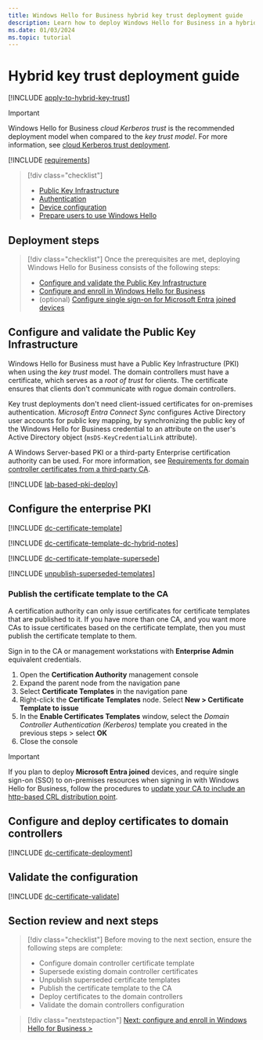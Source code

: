 ```yaml
---
title: Windows Hello for Business hybrid key trust deployment guide
description: Learn how to deploy Windows Hello for Business in a hybrid key trust scenario.
ms.date: 01/03/2024
ms.topic: tutorial
---
```


# Hybrid key trust deployment guide

[!INCLUDE [apply-to-hybrid-key-trust](includes/apply-to-hybrid-key-trust.md)]

> [!IMPORTANT]
> Windows Hello for Business *cloud Kerberos trust* is the recommended deployment model when compared to the *key trust model*. For more information, see [cloud Kerberos trust deployment](hybrid-cloud-kerberos-trust.md).

[!INCLUDE [requirements](includes/requirements.md)]

> [!div class="checklist"]
>
> - [Public Key Infrastructure](index.md#pki-requirements)
> - [Authentication](index.md#authentication-to-microsoft-entra-id)
> - [Device configuration](index.md#device-configuration-options)
> - [Prepare users to use Windows Hello](prepare-users.md)

## Deployment steps

> [!div class="checklist"]
> Once the prerequisites are met, deploying Windows Hello for Business consists of the following steps:
>
> - [Configure and validate the Public Key Infrastructure](#configure-and-validate-the-public-key-infrastructure)
> - [Configure and enroll in Windows Hello for Business](hybrid-key-trust-enroll.md)
> - (optional) [Configure single sign-on for Microsoft Entra joined devices](../hello-hybrid-aadj-sso.md)

## Configure and validate the Public Key Infrastructure

Windows Hello for Business must have a Public Key Infrastructure (PKI) when using the *key trust* model. The domain controllers must have a certificate, which serves as a *root of trust* for clients. The certificate ensures that clients don't communicate with rogue domain controllers.

Key trust deployments don't need client-issued certificates for on-premises authentication. *Microsoft Entra Connect Sync* configures Active Directory user accounts for public key mapping, by synchronizing the public key of the Windows Hello for Business credential to an attribute on the user's Active Directory object (`msDS-KeyCredentialLink` attribute).

A Windows Server-based PKI or a third-party Enterprise certification authority can be used. For more information, see [Requirements for domain controller certificates from a third-party CA][SERV-1].

[!INCLUDE [lab-based-pki-deploy](includes/lab-based-pki-deploy.md)]

## Configure the enterprise PKI

[!INCLUDE [dc-certificate-template](includes/certificate-template-dc.md)]

[!INCLUDE [dc-certificate-template-dc-hybrid-notes](includes/certificate-template-dc-hybrid-notes.md)]

[!INCLUDE [dc-certificate-template-supersede](includes/dc-certificate-supersede.md)]

[!INCLUDE [unpublish-superseded-templates](includes/unpublish-superseded-templates.md)]

### Publish the certificate template to the CA

A certification authority can only issue certificates for certificate templates that are published to it. If you have more than one CA, and you want more CAs to issue certificates based on the certificate template, then you must publish the certificate template to them.

Sign in to the CA or management workstations with **Enterprise Admin** equivalent credentials.

1. Open the **Certification Authority** management console
1. Expand the parent node from the navigation pane
1. Select **Certificate Templates** in the navigation pane
1. Right-click the **Certificate Templates** node. Select **New > Certificate Template to issue**
1. In the **Enable Certificates Templates** window, select the *Domain Controller Authentication (Kerberos)* template you created in the previous steps > select **OK**
1. Close the console

> [!IMPORTANT]
> If you plan to deploy **Microsoft Entra joined** devices, and require single sign-on (SSO) to on-premises resources when signing in with Windows Hello for Business, follow the procedures to [update your CA to include an http-based CRL distribution point](../hello-hybrid-aadj-sso.md).

## Configure and deploy certificates to domain controllers

[!INCLUDE [dc-certificate-deployment](includes/dc-certificate-deployment.md)]

## Validate the configuration

[!INCLUDE [dc-certificate-validate](includes/dc-certificate-validate.md)]

## Section review and next steps

> [!div class="checklist"]
> Before moving to the next section, ensure the following steps are complete:
>
> - Configure domain controller certificate template
> - Supersede existing domain controller certificates
> - Unpublish superseded certificate templates
> - Publish the certificate template to the CA
> - Deploy certificates to the domain controllers
> - Validate the domain controllers configuration

> [!div class="nextstepaction"]
> [Next: configure and enroll in Windows Hello for Business >](hybrid-key-trust-enroll.md)

<!--links-->
[SERV-1]: /troubleshoot/windows-server/windows-security/requirements-domain-controller
